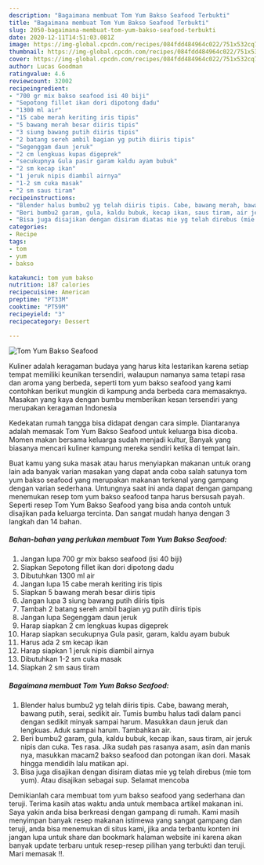 ```yaml
---
description: "Bagaimana membuat Tom Yum Bakso Seafood Terbukti"
title: "Bagaimana membuat Tom Yum Bakso Seafood Terbukti"
slug: 2050-bagaimana-membuat-tom-yum-bakso-seafood-terbukti
date: 2020-12-11T14:51:03.081Z
image: https://img-global.cpcdn.com/recipes/084fdd484964c022/751x532cq70/tom-yum-bakso-seafood-foto-resep-utama.jpg
thumbnail: https://img-global.cpcdn.com/recipes/084fdd484964c022/751x532cq70/tom-yum-bakso-seafood-foto-resep-utama.jpg
cover: https://img-global.cpcdn.com/recipes/084fdd484964c022/751x532cq70/tom-yum-bakso-seafood-foto-resep-utama.jpg
author: Lucas Goodman
ratingvalue: 4.6
reviewcount: 32002
recipeingredient:
- "700 gr mix bakso seafood isi 40 biji"
- "Sepotong fillet ikan dori dipotong dadu"
- "1300 ml air"
- "15 cabe merah keriting iris tipis"
- "5 bawang merah besar diiris tipis"
- "3 siung bawang putih diiris tipis"
- "2 batang sereh ambil bagian yg putih diiris tipis"
- "Segenggam daun jeruk"
- "2 cm lengkuas kupas digeprek"
- "secukupnya Gula pasir garam kaldu ayam bubuk"
- "2 sm kecap ikan"
- "1 jeruk nipis diambil airnya"
- "1-2 sm cuka masak"
- "2 sm saus tiram"
recipeinstructions:
- "Blender halus bumbu2 yg telah diiris tipis. Cabe, bawang merah, bawang putih, serai, sedikit air. Tumis bumbu halus tadi dalam panci dengan sedikit minyak sampai harum. Masukkan daun jeruk dan lengkuas. Aduk sampai harum. Tambahkan air."
- "Beri bumbu2 garam, gula, kaldu bubuk, kecap ikan, saus tiram, air jeruk nipis dan cuka. Tes rasa. Jika sudah pas rasanya asam, asin dan manis nya, masukkan macam2 bakso seafood dan potongan ikan dori. Masak hingga mendidih lalu matikan api."
- "Bisa juga disajikan dengan disiram diatas mie yg telah direbus (mie tom yum). Atau disajikan sebagai sup. Selamat mencoba"
categories:
- Recipe
tags:
- tom
- yum
- bakso

katakunci: tom yum bakso 
nutrition: 187 calories
recipecuisine: American
preptime: "PT33M"
cooktime: "PT59M"
recipeyield: "3"
recipecategory: Dessert

---
```



![Tom Yum Bakso Seafood](https://img-global.cpcdn.com/recipes/084fdd484964c022/751x532cq70/tom-yum-bakso-seafood-foto-resep-utama.jpg)

Kuliner adalah keragaman budaya yang harus kita lestarikan karena setiap tempat memiliki keunikan tersendiri, walaupun namanya sama tetapi rasa dan aroma yang berbeda, seperti tom yum bakso seafood yang kami contohkan berikut mungkin di kampung anda berbeda cara memasaknya. Masakan yang kaya dengan bumbu memberikan kesan tersendiri yang merupakan keragaman Indonesia

Kedekatan rumah tangga bisa didapat dengan cara simple. Diantaranya adalah memasak Tom Yum Bakso Seafood untuk keluarga bisa dicoba. Momen makan bersama keluarga sudah menjadi kultur, Banyak yang biasanya mencari kuliner kampung mereka sendiri ketika di tempat lain.



Buat kamu yang suka masak atau harus menyiapkan makanan untuk orang lain ada banyak varian masakan yang dapat anda coba salah satunya tom yum bakso seafood yang merupakan makanan terkenal yang gampang dengan varian sederhana. Untungnya saat ini anda dapat dengan gampang menemukan resep tom yum bakso seafood tanpa harus bersusah payah.
Seperti resep Tom Yum Bakso Seafood yang bisa anda contoh untuk disajikan pada keluarga tercinta. Dan sangat mudah hanya dengan 3 langkah dan 14 bahan.


<!--inarticleads1-->

##### Bahan-bahan yang perlukan membuat Tom Yum Bakso Seafood:

1. Jangan lupa 700 gr mix bakso seafood (isi 40 biji)
1. Siapkan Sepotong fillet ikan dori dipotong dadu
1. Dibutuhkan 1300 ml air
1. Jangan lupa 15 cabe merah keriting iris tipis
1. Siapkan 5 bawang merah besar diiris tipis
1. Jangan lupa 3 siung bawang putih diiris tipis
1. Tambah 2 batang sereh ambil bagian yg putih diiris tipis
1. Jangan lupa Segenggam daun jeruk
1. Harap siapkan 2 cm lengkuas kupas digeprek
1. Harap siapkan secukupnya Gula pasir, garam, kaldu ayam bubuk
1. Harus ada 2 sm kecap ikan
1. Harap siapkan 1 jeruk nipis diambil airnya
1. Dibutuhkan 1-2 sm cuka masak
1. Siapkan 2 sm saus tiram




<!--inarticleads2-->

##### Bagaimana membuat  Tom Yum Bakso Seafood:

1. Blender halus bumbu2 yg telah diiris tipis. Cabe, bawang merah, bawang putih, serai, sedikit air. Tumis bumbu halus tadi dalam panci dengan sedikit minyak sampai harum. Masukkan daun jeruk dan lengkuas. Aduk sampai harum. Tambahkan air.
1. Beri bumbu2 garam, gula, kaldu bubuk, kecap ikan, saus tiram, air jeruk nipis dan cuka. Tes rasa. Jika sudah pas rasanya asam, asin dan manis nya, masukkan macam2 bakso seafood dan potongan ikan dori. Masak hingga mendidih lalu matikan api.
1. Bisa juga disajikan dengan disiram diatas mie yg telah direbus (mie tom yum). Atau disajikan sebagai sup. Selamat mencoba




Demikianlah cara membuat tom yum bakso seafood yang sederhana dan teruji. Terima kasih atas waktu anda untuk membaca artikel makanan ini. Saya yakin anda bisa berkreasi dengan gampang di rumah. Kami masih menyimpan banyak resep makanan istimewa yang sangat gampang dan teruji, anda bisa menemukan di situs kami, jika anda terbantu konten ini jangan lupa untuk share dan bookmark halaman website ini karena akan banyak update terbaru untuk resep-resep pilihan yang terbukti dan teruji. Mari memasak !!. 
